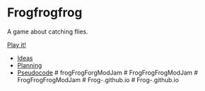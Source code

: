 # Frogfrogfrog

A game about catching flies.

[Play it!](https://pippinbarr.github.io/cart253-examples/topics/making/frogfrogfrog/index.html)

- [Ideas](./ideas.md)
- [Planning](./planning.md)
- [Pseudocode](./pseudocode.md)
#   f r o g F r o g F o r g M o d J a m  
 #   F r o g F r o g F r o g M o d J a m  
 #   F r o g F r o g F r o g M o d J a m  
 #   F r o g - . g i t h u b . i o  
 #   F r o g - . g i t h u b . i o  
 